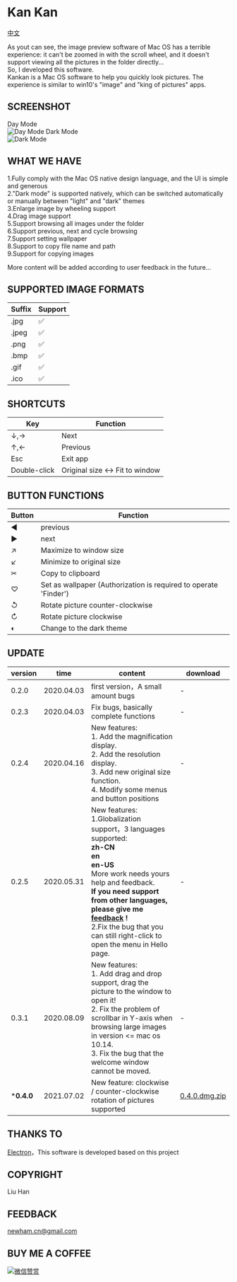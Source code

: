 # Kan Kan

[中文](readme.zh.md) 

As yout can see, the image preview software of Mac OS has a terrible experience:  it can't be zoomed in with the scroll wheel, and it doesn't support viewing all the pictures in the folder directly...   
So, I developed this software.   
Kankan is a Mac OS software to help you quickly look pictures. The experience is similar to win10's "image" and "king of pictures" apps.  

## SCREENSHOT  
Day Mode  
![Day Mode](cap_3.png)
Dark Mode  
![Dark Mode](cap_4.png)

## WHAT WE HAVE  
1.Fully comply with the Mac OS native design language, and the UI is simple and generous  
2."Dark mode" is supported natively, which can be switched automatically or manually between "light" and "dark" themes  
3.Enlarge image by wheeling support   
4.Drag image support  
5.Support browsing all images under the folder  
6.Support previous, next and cycle browsing  
7.Support setting wallpaper  
8.Support to copy file name and path  
9.Support for copying images  

More content will be added according to user feedback in the future...  

## SUPPORTED IMAGE FORMATS
Suffix|Support
---|---
.jpg|✅
.jpeg|✅
.png|✅
.bmp|✅
.gif|✅
.ico|✅

## SHORTCUTS
Key|Function
---|---
↓,→|Next
↑,←|Previous
Esc|Exit app
Double-click|Original size ↔ Fit to window

## BUTTON FUNCTIONS
Button|Function
---|---
◀|previous
▶|next
↗|Maximize to window size
↙|Minimize to original size
✂|Copy to clipboard
♡|Set as wallpaper (Authorization is required to operate 'Finder')
↺|Rotate picture counter-clockwise
↻|Rotate picture clockwise
◐|Change to the dark theme

## UPDATE  
version  |time           |content                                                      |download
------------|----------------|------------------------------------------------------|----
0.2.0      |2020.04.03|first version，A small amount bugs    |-
0.2.3      |2020.04.03|Fix bugs, basically complete functions |-
0.2.4|2020.04.16|New features: <br> 1. Add the magnification display. <br>2. Add the resolution display. <br>3. Add new original size function. <br>4. Modify some menus and button positions|-
0.2.5|2020.05.31|New features: <br>1.Globalization support，3 languages supported:<br>**zh-CN**<br>**en**<br>**en-US** <br>More work needs yours help and feedback.<br>**If you need support from other languages, please give me [feedback](mailto:newham.cn@gmail.com) !**<br>2.Fix the bug that you can still right-click to open the menu in Hello page.|-
0.3.1|2020.08.09|New features: <br>1. Add drag and drop support, drag the picture to the window to open it!<br>2. Fix the problem of scrollbar in Y-axis when browsing large images in version <= mac os 10.14. <br>3. Fix the bug that the welcome window cannot be moved.|-
***0.4.0**|2021.07.02|New feature: clockwise / counter-clockwise rotation of pictures supported|[0.4.0.dmg.zip](https://github.com/newham/kankan/releases/download/v0.4.0/kankan-0.4.0.dmg.zip)

## THANKS TO  
[Electron](https://www.electronjs.org)，This software is developed based on this project

## COPYRIGHT  
Liu Han

## FEEDBACK   
[newham.cn@gmail.com](mailto:newham.cn@gmail.com)  

## BUY ME A COFFEE
[![微信赞赏](https://z3.ax1x.com/2021/07/02/R6iKDs.jpg)](https://imgtu.com/i/R6iKDs)

